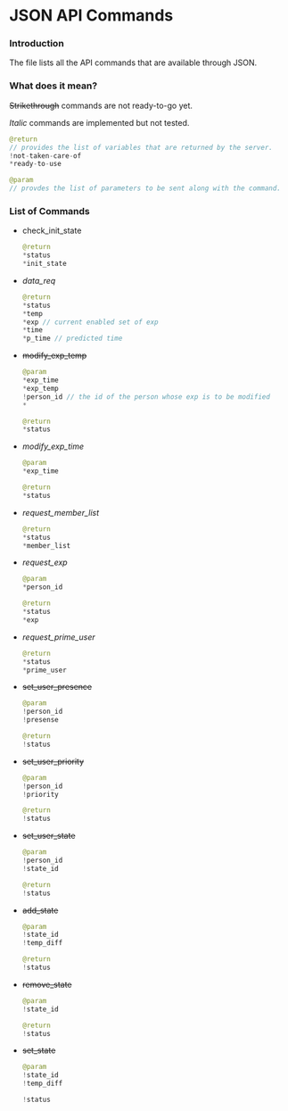 # JSON API Commands
### Introduction
The file lists all the API commands that are available through JSON. 

### What does it mean?
~~Strikethrough~~ commands are not ready-to-go yet.

*Italic* commands are implemented but not tested.

```JAVA
@return
// provides the list of variables that are returned by the server.
!not-taken-care-of
*ready-to-use
```

```JAVA
@param
// provdes the list of parameters to be sent along with the command. 
```

### List of Commands
- check_init_state
    
    ```JAVA
    @return 
    *status
    *init_state
    ```

- *data_req*

    ```JAVA
    @return
    *status
    *temp
    *exp // current enabled set of exp
    *time
    *p_time // predicted time
    ```

- ~~modify_exp_temp~~

    ```JAVA
    @param
    *exp_time
    *exp_temp
    !person_id // the id of the person whose exp is to be modified
    *
    ```
    ```JAVA
    @return
    *status
    ```

- *modify_exp_time*

    ```JAVA
    @param
    *exp_time
    ```

    ```JAVA
    @return
    *status
    ```

- *request_member_list*

    ```JAVA
    @return
    *status    
    *member_list
    ```

- *request_exp*

    ```JAVA
    @param
    *person_id
    ```

    ```JAVA
    @return
    *status
    *exp
    ```

- *request_prime_user*

    ```JAVA
    @return
    *status
    *prime_user
    ```

- ~~set_user_presence~~

    ```JAVA
    @param
    !person_id
    !presense
    ```

    ```JAVA
    @return
    !status
    ```

- ~~set_user_priority~~
    
    ```JAVA
    @param
    !person_id
    !priority
    ```

    ```JAVA
    @return
    !status
    ```

- ~~set_user_state~~
    
    ```JAVA
    @param
    !person_id
    !state_id
    ```
    
    ```JAVA
    @return
    !status
    ```

- ~~add_state~~

    ```JAVA
    @param
    !state_id
    !temp_diff
    ```

    ```JAVA
    @return
    !status
    ```

- ~~remove_state~~

    ```JAVA
    @param
    !state_id
    ```

    ```JAVA
    @return
    !status
    ```

- ~~set_state~~

    ```JAVA
    @param
    !state_id
    !temp_diff
    ```

    ```JAVA
    !status
    ```